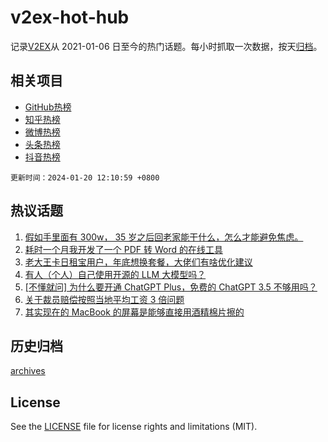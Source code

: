 # v2ex-hot-hub

 记录[V2EX](https://www.v2ex.com/)从 2021-01-06 日至今的热门话题。每小时抓取一次数据，按天[归档](archives)。
 
 ## 相关项目

- [GitHub热榜](https://github.com/lonnyzhang423/github-hot-hub)
- [知乎热榜](https://github.com/lonnyzhang423/zhihu-hot-hub)
- [微博热榜](https://github.com/lonnyzhang423/weibo-hot-hub)
- [头条热榜](https://github.com/lonnyzhang423/toutiao-hot-hub)
- [抖音热榜](https://github.com/lonnyzhang423/douyin-hot-hub)


 `更新时间：2024-01-20 12:10:59 +0800`

## 热议话题

1. [假如手里面有 300w， 35 岁之后回老家能干什么，怎么才能避免焦虑。](https://www.v2ex.com/t/1010068)
1. [耗时一个月我开发了一个 PDF 转 Word 的在线工具](https://www.v2ex.com/t/1009978)
1. [老大王卡日租宝用户，年底想换套餐，大佬们有啥优化建议](https://www.v2ex.com/t/1009997)
1. [有人（个人）自己使用开源的 LLM 大模型吗？](https://www.v2ex.com/t/1009988)
1. [[不懂就问] 为什么要开通 ChatGPT Plus，免费的 ChatGPT 3.5 不够用吗？](https://www.v2ex.com/t/1010119)
1. [关于裁员赔偿按照当地平均工资 3 倍问题](https://www.v2ex.com/t/1009976)
1. [其实现在的 MacBook 的屏幕是能够直接用酒精棉片擦的](https://www.v2ex.com/t/1010000)

## 历史归档

[archives](archives)

## License

See the [LICENSE](LICENSE) file for license rights and limitations (MIT).
